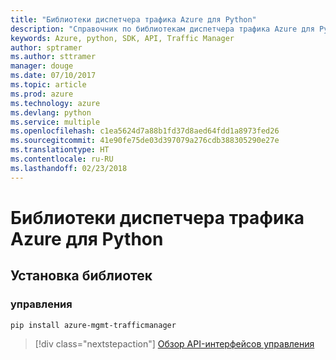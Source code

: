 ```yaml
---
title: "Библиотеки диспетчера трафика Azure для Python"
description: "Справочник по библиотекам диспетчера трафика Azure для Python"
keywords: Azure, python, SDK, API, Traffic Manager
author: sptramer
ms.author: sttramer
manager: douge
ms.date: 07/10/2017
ms.topic: article
ms.prod: azure
ms.technology: azure
ms.devlang: python
ms.service: multiple
ms.openlocfilehash: c1ea5624d7a88b1fd37d8aed64fdd1a8973fed26
ms.sourcegitcommit: 41e90fe75de03d397079a276cdb388305290e27e
ms.translationtype: HT
ms.contentlocale: ru-RU
ms.lasthandoff: 02/23/2018
---
```

# <a name="azure-traffic-manager-libraries-for-python"></a>Библиотеки диспетчера трафика Azure для Python

## <a name="install-the-libraries"></a>Установка библиотек


### <a name="management"></a>управления

```bash
pip install azure-mgmt-trafficmanager
```
> [!div class="nextstepaction"]
> [Обзор API-интерфейсов управления](/python/api/overview/azure/trafficmanager/management)